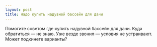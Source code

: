```yaml
---
layout: post 
title: Надо купить надувной бассейн для дачи 
--- 
```

Помогите советом где купить надувной бассейн для дачи. Куда обратиться — не знаю. Уже везде звонил — условия не устраивают. Может подкинете варианты?
